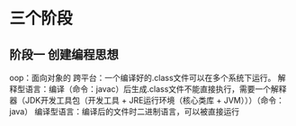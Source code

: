 # 三个阶段
## 阶段一 创建编程思想
oop：面向对象的
跨平台：一个编译好的.class文件可以在多个系统下运行。
解释型语言：编译（命令：javac）后生成.class文件不能直接执行，需要一个解释器（JDK开发工具包（开发工具 + JRE运行环境（核心类库 + JVM）））（命令：java）
编译型语言：编译后的文件时二进制语言，可以被直接运行


<!--stackedit_data:
eyJoaXN0b3J5IjpbLTI3OTEwNzgzMiwtMzk0MjExNDA0LC0xNj
ExMDIyMjEyLC0yMDg4NzQ2NjEyXX0=
-->